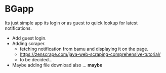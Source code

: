 # BGapp
Its just simple app its login or as guest to quick lookup for latest notifications.

- Add guest login.
- Adding scraper.
    - fetching notification from bamu and displaying it on the page.
    - https://zenscrape.com/java-web-scraping-comprehensive-tutorial/
    - to be decided...
- Maybe adding file download also ... **maybe**

